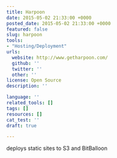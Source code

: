 ```yaml
---
title: Harpoon
date: 2015-05-02 21:33:00 +0000
posted_date: 2015-05-02 21:33:00 +0000
featured: false
slug: harpoon
tools:
- "Hosting/Deployment"
urls:
  website: http://www.getharpoon.com/
  github: ''
  twitter: ''
  other: ''
license: Open Source
description: ''

language: ''
related_tools: []
tags: []
resources: []
cat_test: ''
draft: true

---
```

deploys static sites to S3 and BitBalloon




